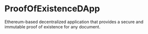# ProofOfExistenceDApp
Ethereum-based decentralized application that provides a secure and immutable proof of existence for any document.

